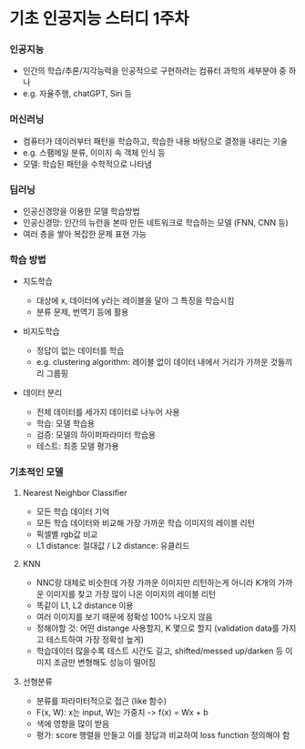 # 기초 인공지능 스터디 1주차

### 인공지능
- 인간의 학습/추론/지각능력을 인공적으로 구현하려는 컴퓨터 과학의 세부분야 중 하나
- e.g. 자율주행, chatGPT, Siri 등

### 머신러닝
- 컴퓨터가 데이러부터 패턴을 학습하고, 학습한 내용 바탕으로 결정을 내리는 기술
- e.g. 스팸메일 분류, 이미지 속 객체 인식 등
- 모델: 학습된 패턴을 수학적으로 나타냄

### 딥러닝
- 인공신경망을 이용한 모델 학습방법
- 인공신경망: 인간의 뉴런을 본따 만든 네트워크로 학습하는 모델 (FNN, CNN 등)
- 여러 층을 쌓아 복잡한 문제 표현 가능

### 학습 방법
- 지도학습
    + 대상에 x, 데이터에 y라는 레이블을 달아 그 특징을 학습시킴
    + 분류 문제, 번역기 등에 활용

- 비지도학습
    + 정답이 없는 데이터를 학습
    + e.g. clustering algorithm: 레이블 없이 데이터 내에서 거리가 가까운 것들끼리 그룹핑

- 데이터 분리
    + 전체 데이터를 세가지 데이터로 나누어 사용
    + 학습: 모델 학습용
    + 검증: 모델의 하이퍼파라미터 학습용
    + 테스트: 최종 모델 평가용

### 기초적인 모델
1. Nearest Neighbor Classifier
    - 모든 학습 데이터 기억
    - 모든 학습 데이터와 비교해 가장 가까운 학습 이미지의 레이블 리턴
    - 픽셀별 rgb값 비교
    - L1 distance: 절대값 / L2 distance: 유클리드

2. KNN
    - NNC랑 대체로 비슷한데 가장 가까운 이미지만 리턴하는게 아니라 K개의 가까운 이미지를 찾고 가장 많이 나온 이미지의 레이블 리턴
    - 똑같이 L1, L2 distance 이용
    - 여러 이미지를 보기 때문에 정확성 100% 나오지 않음
    - 정해야할 것: 어떤 distange 사용할지, K 몇으로 할지 (validation data를 가지고 테스트하여 가장 정확성 높게)
    - 학습데이터 많을수록 테스트 시간도 길고, shifted/messed up/darken 등 이미지 조금만 변형해도 성능이 떨어짐

3. 선형분류
    - 분류를 파라미터적으로 접근 (like 함수)
    - F(x, W): x는 input, W는 가중치 -> f(x) = Wx + b
    - 색에 영향을 많이 받음
    - 평가: score 행렬을 만들고 이를 정답과 비교하여 loss function 정의해야 함

